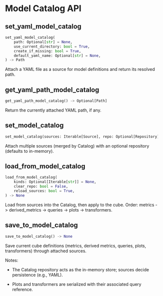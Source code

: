 # Model Catalog API

## set_yaml_model_catalog

```python
set_yaml_model_catalog(
    path: Optional[str] = None,
    use_current_directory: bool = True,
    create_if_missing: bool = True,
    default_yaml_name: Optional[str] = None,
) -> Path
```

Attach a YAML file as a source for model definitions and return its resolved path.

## get_yaml_path_model_catalog

```python
get_yaml_path_model_catalog() -> Optional[Path]
```

Return the currently attached YAML path, if any.

## set_model_catalog

```python
set_model_catalog(sources: Iterable[Source], repo: Optional[Repository] = None) -> None
```

Attach multiple sources (merged by Catalog) with an optional repository (defaults to in-memory).

## load_from_model_catalog

```python
load_from_model_catalog(
    kinds: Optional[Iterable[str]] = None,
    clear_repo: bool = False,
    reload_sources: bool = True,
) -> None
```

Load from sources into the Catalog, then apply to the cube. Order: metrics -> derived_metrics -> queries -> plots -> transformers.

## save_to_model_catalog

```python
save_to_model_catalog() -> None
```

Save current cube definitions (metrics, derived metrics, queries, plots, transformers) through attached sources.

Notes:
- The Catalog repository acts as the in-memory store; sources decide persistence (e.g., YAML).

- Plots and transformers are serialized with their associated query reference.
